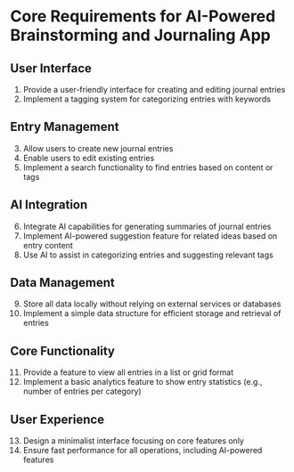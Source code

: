 # Core Requirements for AI-Powered Brainstorming and Journaling App

## User Interface
1. Provide a user-friendly interface for creating and editing journal entries
2. Implement a tagging system for categorizing entries with keywords

## Entry Management
3. Allow users to create new journal entries
4. Enable users to edit existing entries
5. Implement a search functionality to find entries based on content or tags

## AI Integration
6. Integrate AI capabilities for generating summaries of journal entries
7. Implement AI-powered suggestion feature for related ideas based on entry content
8. Use AI to assist in categorizing entries and suggesting relevant tags

## Data Management
9. Store all data locally without relying on external services or databases
10. Implement a simple data structure for efficient storage and retrieval of entries

## Core Functionality
11. Provide a feature to view all entries in a list or grid format
12. Implement a basic analytics feature to show entry statistics (e.g., number of entries per category)

## User Experience
13. Design a minimalist interface focusing on core features only
14. Ensure fast performance for all operations, including AI-powered features
